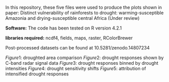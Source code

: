 In this repository, these five files were used to produce the plots shown in paper: Distinct vulnerability of rainforests to drought: warming-susceptible Amazonia and drying-susceptible central Africa
(Under review)

**Software:** The code has been tested on R version 4.2.1

**libraries required:** ncdf4, fields, maps, raster, RColorBrewer

Post-processed datasets can be found at 10.5281/zenodo.14807234

$Figure 1$: droughted area comparison 
$Figure 2$: drought responses shown by C-band radar signal data 
$Figure 3$: drought responses binned by drought intensities
$Figure 4$: drought sensitivity shifts 
$Figure 5$: attribution of intensified drought responses 
